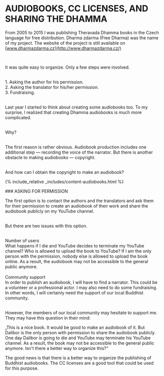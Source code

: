 # AUDIOBOOKS, CC LICENSES, AND SHARING THE DHAMMA

From 2005 to 2015 I was publishing Theravada Dhamma books in the Czech language for free distribution. Dharma zdarma (Free Dharma) was the name of my project. The website of the project is still available on [www.dharmazdarma.cz](http://www.dharmazdarma.cz/)

<br>

It was quite easy to organize. Only a few steps were involved.<br><br>

<span>1.</span> Asking the author for his permission.<br>
<span>2.</span> Asking the translator for his/her permission.<br>
<span>3.</span> Fundraising.<br><br>

Last year I started to think about creating some audiobooks too. To my surprise, I realized that creating Dhamma audiobooks is much more complicated.<br><br>

Why?<br><br>

The first reason is rather obvious. Audiobook production includes one additional step — recording the voice of the narrator. But there is another obstacle to making audiobooks — copyright. <br><br>

<p id="go-to-content">And how can I obtain the copyright to make an audiobook?</p>

{% include_relative  _includes/content-audiobooks.html %}

<div id="anchor-asking-for-permission" markdown="1">
### ASKING FOR PERMISSION
</div>

The first option is to contact the authors and the translators and ask them for their permission to create an audiobook of their work and share the audiobook publicly on my YouTube channel.<br><br>

But there are two issues with this option.<br><br>

<div class="underline">Number of users</div>
What happens if I die and YouTube decides to terminate my YouTube channel? Who is allowed to upload the book to YouTube? If I am the only person with the permission, nobody else is allowed to upload the book online. As a result, the audiobook may not be accessible to the general public anymore.<br><br>

<div class="underline">Community support</div>
In order to publish an audiobook, I will have to find a narrator. This could be a volunteer or a professional actor. I may also need to do some fundraising. In other words, I will certainly need the support of our local Buddhist community.<br><br>

However, the members of our local community may hesitate to support me. They may have this question in their mind:

<div class="citace" markdown="1">
„This is a nice book. It would be good to make an audiobook of it. But Dalibor is the only person with permission to share the audiobook publicly. One day Dalibor is going to die and YouTube may terminate his YouTube channel. As a result, the book may not be accessible to the general public anymore. Isn't there a better way to organize this?“
</div>

The good news is that there is a better way to organize the publishing of Buddhist audiobooks. The CC licenses are a good tool that could be used for this purpose.
